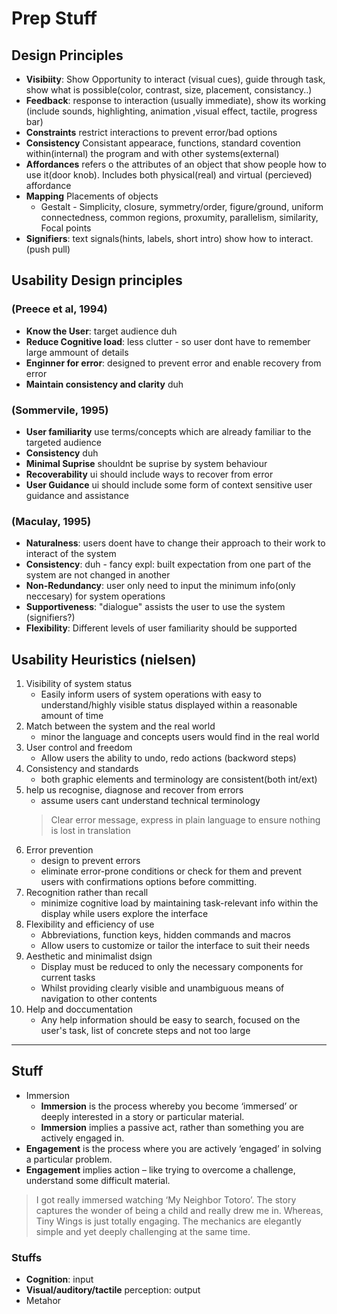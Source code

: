 # Prep Stuff

## Design Principles

- **Visibiity**: Show Opportunity to interact (visual cues), guide through task, show what is possible(color, contrast, size, placement, consistancy..)
- **Feedback**: response to interaction (usually immediate), show its working (include sounds, highlighting, animation ,visual effect, tactile, progress bar)
- **Constraints** restrict interactions to prevent error/bad options
- **Consistency** Consistant appearace, functions, standard covention within(internal) the program and with other systems(external)
- **Affordances** refers o the attributes of an object that show people how to use it(door knob). Includes both physical(real) and virtual (percieved) affordance
- **Mapping** Placements of objects
  - Gestalt - Simplicity, closure, symmetry/order, figure/ground, uniform connectedness, common regions, proxumity, parallelism, similarity, Focal points
- **Signifiers**: text signals(hints, labels, short intro) show how to interact. (push pull)

## Usability Design principles

### (Preece et al, 1994)

- **Know the User**: target audience duh
- **Reduce Cognitive load**: less clutter - so user dont have to remember large ammount of details
- **Enginner for error**: designed to prevent error and enable recovery from error
- **Maintain consistency and clarity** duh

### (Sommervile, 1995)

- **User familiarity** use terms/concepts which are already familiar to the targeted audience
- **Consistency** duh
- **Minimal Suprise** shouldnt be suprise by system behaviour
- **Recoverability** ui should include ways to recover from error
- **User Guidance** ui should include some form of context sensitive user guidance and assistance

### (Maculay, 1995)

- **Naturalness**: users doent have to change their approach to their work to interact of the system
- **Consistency**: duh - fancy expl: built expectation from one part of the system are not changed in another
- **Non-Redundancy**: user only need to input the minimum info(only neccesary) for system operations
- **Supportiveness**: "dialogue" assists the user to use the system (signifiers?)
- **Flexibility**: Different levels of user familiarity should be supported

## Usability Heuristics (nielsen)

1. Visibility of system status
   - Easily inform users of system operations with easy to understand/highly visible status displayed within a reasonable amount of time
2. Match between the system and the real world
   - minor the language and concepts users would find in the real world
3. User control and freedom
   - Allow users the ability to undo, redo actions (backword steps)
4. Consistency and standards
   - both graphic elements and terminology are consistent(both int/ext)
5. help us recognise, diagnose and recover from errors
    - assume users cant understand technical terminology
    > Clear error message, express in plain language to ensure nothing is lost in translation
6. Error prevention
   - design to prevent errors
   - eliminate error-prone conditions or check for them and prevent users with confirmations options before committing.
7. Recognition rather than recall
   - minimize cognitive load by maintaining task-relevant info within the display while users explore the interface
8. Flexibility and efficiency of use
   - Abbreviations, function keys, hidden commands and macros
   - Allow users to customize or tailor the interface to suit their needs
9. Aesthetic and minimalist dsign
    - Display must be reduced to only the necessary components for current tasks
    - Whilst providing clearly visible and unambiguous means of navigation to other contents
10. Help and doccumentation
    - Any help information should be easy to search, focused on the user's task, list of concrete steps and not too large

---

## Stuff

- Immersion
  - **Immersion** is the process whereby you become ‘immersed’ or deeply interested in a story or particular material.
  - **Immersion** implies a passive act, rather than something you are actively engaged in.
- **Engagement** is the process where you are actively ‘engaged’ in solving a particular problem.
- **Engagement** implies action – like trying to overcome a challenge, understand some difficult material.

> I got really immersed watching ‘My Neighbor Totoro’.  The story captures the wonder of being a child and really drew me in.
> Whereas, Tiny Wings is just totally engaging. The mechanics are elegantly simple and yet deeply challenging at the same time.

### Stuffs

- **Cognition**: input
- **Visual/auditory/tactile** perception: output
- Metahor
